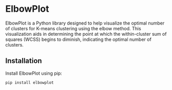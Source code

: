 # ElbowPlot

ElbowPlot is a Python library designed to help visualize the optimal number of clusters for K-means clustering using the elbow method. This visualization aids in determining the point at which the within-cluster sum of squares (WCSS) begins to diminish, indicating the optimal number of clusters.

## Installation

Install ElbowPlot using pip:

```bash
pip install elbowplot
```